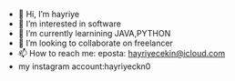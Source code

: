 - 👋 Hi, I’m hayriye 
- 👀 I’m interested in software
- 🌱 I’m currently learnining JAVA,PYTHON
- 💞️ I’m looking to collaborate on freelancer
- 📫 How to reach me: eposta: hayriyecekin@icloud.com
- my instagram account:hayriyeckn0


